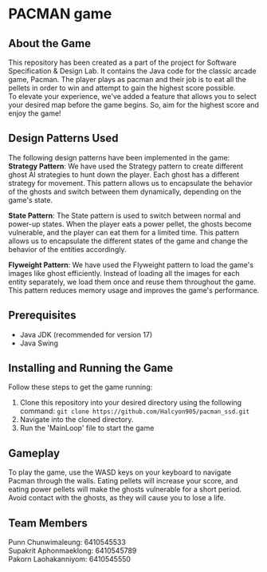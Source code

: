 # PACMAN game

## About the Game
This repository has been created as a part of the
project for Software Specification & Design Lab.
It contains the Java code for the classic arcade
game, Pacman. The player plays as pacman and 
their job is to eat all the pellets in order 
to win and attempt to gain the highest score 
possible.   
To elevate your experience, we've added
a feature that allows you to select your 
desired map before the game begins. So, 
aim for the highest score and enjoy the game!

## Design Patterns Used
The following design patterns have been implemented in the game:  
**Strategy Pattern**: We have used the Strategy pattern to create different ghost 
AI strategies to hunt down the player. Each ghost has a different strategy for 
movement. This pattern allows us to encapsulate the behavior of the 
ghosts and switch between them dynamically, depending on the game's state.

**State Pattern**: The State pattern is used to switch between normal and power-up states. 
When the player eats a power pellet, the ghosts become vulnerable, and the player can eat 
them for a limited time. This pattern allows us to encapsulate the different states of the 
game and change the behavior of the entities accordingly.

**Flyweight Pattern**: We have used the Flyweight pattern to load the game's images like ghost efficiently. 
Instead of loading all the images for each entity separately, we load them once and reuse them 
throughout the game. This pattern reduces memory usage and improves the game's performance.

## Prerequisites
- Java JDK (recommended for version 17)
- Java Swing


## Installing and Running the Game

Follow these steps to get the game running:

1. Clone this repository into your desired directory using the following command:
```git clone https://github.com/Halcyon905/pacman_ssd.git```
2. Navigate into the cloned directory.
3. Run the 'MainLoop' file to start the game

## Gameplay
To play the game, use the WASD keys on your keyboard
to navigate Pacman through the walls. Eating pellets will 
increase your score, and eating power pellets will make the ghosts
vulnerable for a short period. Avoid contact with the ghosts, 
as they will cause you to lose a life.

## Team Members

Punn Chunwimaleung: 6410545533  
Supakrit Aphonmaeklong: 6410545789  
Pakorn Laohakanniyom: 6410545550  